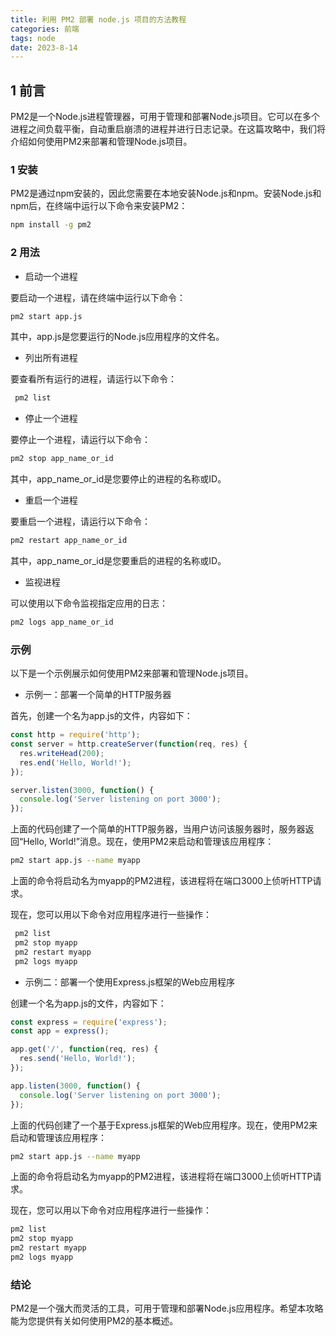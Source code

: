 ```yaml
---
title: 利用 PM2 部署 node.js 项目的方法教程
categories: 前端
tags: node
date: 2023-8-14
---
```


## 1 前言  
  
PM2是一个Node.js进程管理器，可用于管理和部署Node.js项目。它可以在多个进程之间负载平衡，自动重启崩溃的进程并进行日志记录。在这篇攻略中，我们将介绍如何使用PM2来部署和管理Node.js项目。   

### 1 安装

PM2是通过npm安装的，因此您需要在本地安装Node.js和npm。安装Node.js和npm后，在终端中运行以下命令来安装PM2：   

```bash
npm install -g pm2
```

### 2 用法

- 启动一个进程

要启动一个进程，请在终端中运行以下命令：   

```bash
pm2 start app.js
```

其中，app.js是您要运行的Node.js应用程序的文件名。   

- 列出所有进程

要查看所有运行的进程，请运行以下命令：

```bash
 pm2 list
```

- 停止一个进程

要停止一个进程，请运行以下命令：   

```bash
pm2 stop app_name_or_id
```

其中，app_name_or_id是您要停止的进程的名称或ID。

- 重启一个进程

要重启一个进程，请运行以下命令：

```bash
pm2 restart app_name_or_id
```

其中，app_name_or_id是您要重启的进程的名称或ID。   

- 监视进程

可以使用以下命令监视指定应用的日志：   

```bash
pm2 logs app_name_or_id
```

### 示例

以下是一个示例展示如何使用PM2来部署和管理Node.js项目。

- 示例一：部署一个简单的HTTP服务器

首先，创建一个名为app.js的文件，内容如下：

```javascript
const http = require('http');
const server = http.createServer(function(req, res) {
  res.writeHead(200);
  res.end('Hello, World!');
});

server.listen(3000, function() {
  console.log('Server listening on port 3000');
});
```

上面的代码创建了一个简单的HTTP服务器，当用户访问该服务器时，服务器返回“Hello, World!”消息。现在，使用PM2来启动和管理该应用程序：

```bash
pm2 start app.js --name myapp
```

上面的命令将启动名为myapp的PM2进程，该进程将在端口3000上侦听HTTP请求。   

现在，您可以用以下命令对应用程序进行一些操作：   

```bash
 pm2 list
 pm2 stop myapp
 pm2 restart myapp
 pm2 logs myapp
```

- 示例二：部署一个使用Express.js框架的Web应用程序

创建一个名为app.js的文件，内容如下：   

```javascript
const express = require('express');
const app = express();

app.get('/', function(req, res) {
  res.send('Hello, World!');
});

app.listen(3000, function() {
  console.log('Server listening on port 3000');
});
```

上面的代码创建了一个基于Express.js框架的Web应用程序。现在，使用PM2来启动和管理该应用程序：   

```bash
pm2 start app.js --name myapp
```

上面的命令将启动名为myapp的PM2进程，该进程将在端口3000上侦听HTTP请求。

现在，您可以用以下命令对应用程序进行一些操作：

```bash
pm2 list
pm2 stop myapp
pm2 restart myapp
pm2 logs myapp
```

### 结论

PM2是一个强大而灵活的工具，可用于管理和部署Node.js应用程序。希望本攻略能为您提供有关如何使用PM2的基本概述。

